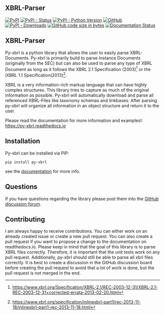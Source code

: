 ## XBRL-Parser


[![PyPI](https://img.shields.io/pypi/v/py-xbrl)](https://pypi.org/project/py-xbrl/#history)
[![PyPI - Status](https://img.shields.io/pypi/status/py-xbrl)](https://pypi.org/project/py-xbrl/)
[![PyPI - Python Version](https://img.shields.io/pypi/pyversions/py-xbrl)](https://pypi.org/project/py-xbrl/)
[![GitHub](https://img.shields.io/github/license/manusimidt/xbrl_parser)](https://github.com/manusimidt/xbrl_parser/blob/main/LICENSE)
[![PyPI - Downloads](https://img.shields.io/pypi/dm/py-xbrl)](https://pypi.org/project/py-xbrl/)
[![GitHub code size in bytes](https://img.shields.io/github/languages/code-size/manusimidt/xbrl_parser)](https://github.com/m4nu3l99/xbrl_parser)
[![Documentation Status](https://readthedocs.org/projects/py-xbrl/badge/?version=latest)](https://py-xbrl.readthedocs.io/en/latest/?badge=latest)
      

## XBRL-Parser 

Py-xbrl is a python library that allows the user to easily parse XBRL-Documents. Py-xbrl is primarily build 
to parse Instance Documents (originally from the SEC) but can also be used to parse any type of XBRL 
Document as long as it follows the XBRL 2.1 Specification (2003)[^1] or the iXBRL 1.1 Specification(2013)[^2].

XBRL is a very information-rich markup language that can have highly complex structures. This library tries to capture
as much of the original information as possible. Py-xbrl will automatically download and parse all referenced XBRL-Files
like taxonomy schemas and linkbases. After parsing py-xbrl will organize all information in an object structure and 
return it to the user.

Please read the documentation for more information and examples!:
https://py-xbrl.readthedocs.io

[^1]: https://www.xbrl.org/Specification/XBRL-2.1/REC-2003-12-31/XBRL-2.1-REC-2003-12-31+corrected-errata-2013-02-20.html
[^2]: https://www.xbrl.org/specification/inlinexbrl-part1/rec-2013-11-18/inlinexbrl-part1-rec-2013-11-18.html

## Installation
Py-xbrl can be installed via PIP:
```shell
pip install py-xbrl
```
see the [documentation](https://py-xbrl.readthedocs.io/en/latest/) for more info.

## Questions
If you have questions regarding the library please post them into
the [GitHub discussion forum](https://github.com/manusimidt/py-xbrl/discussions).

## Contributing
I am always happy to receive contributions. You can either work on 
an already created issue or create a new pull request. You can also create a pull request
if you want to propose a change to the documentation on readthedocs.io. 
Please keep in mind that the goal of this library is to parse XBRL files correctly. Therefore, it is important
that the unit tests work on any pull request. Additionally, py-xbrl should still be able to parse all 
xbrl files correctly. It is best to create a discussion in the GitHub discussion board before creating the pull request 
to avoid that a lot of work is done, but the pull request is not merged in the end. 
